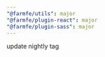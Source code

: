 ```yaml
---
"@farmfe/utils": major
"@farmfe/plugin-react": major
"@farmfe/plugin-sass": major
---
```


update nightly tag
